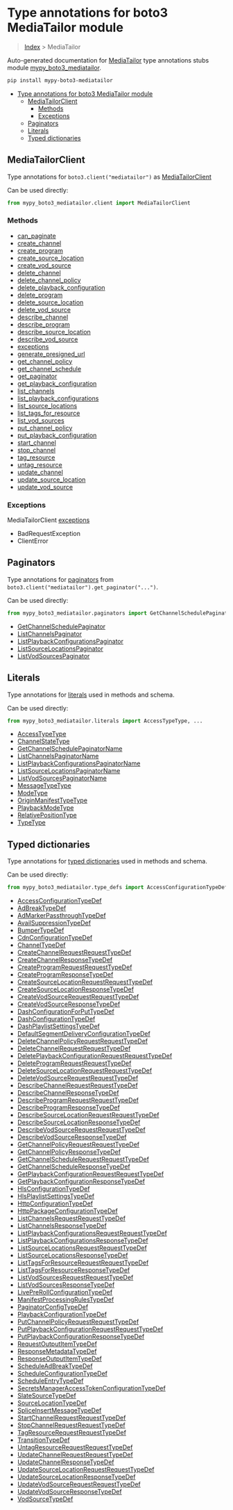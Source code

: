 # Type annotations for boto3 MediaTailor module

> [Index](..) > MediaTailor

Auto-generated documentation for
[MediaTailor](https://boto3.amazonaws.com/v1/documentation/api/latest/reference/services/mediatailor.html#MediaTailor)
type annotations stubs module
[mypy_boto3_mediatailor](https://pypi.org/project/mypy-boto3-mediatailor/).

```bash
pip install mypy-boto3-mediatailor
```

- [Type annotations for boto3 MediaTailor module](#type-annotations-for-boto3-mediatailor-module)
  - [MediaTailorClient](#mediatailorclient)
    - [Methods](#methods)
    - [Exceptions](#exceptions)
  - [Paginators](#paginators)
  - [Literals](#literals)
  - [Typed dictionaries](#typed-dictionaries)

## MediaTailorClient

Type annotations for `boto3.client("mediatailor")` as
[MediaTailorClient](./client.md)

Can be used directly:

```python
from mypy_boto3_mediatailor.client import MediaTailorClient
```

### Methods

- [can_paginate](./client.md#can_paginate)
- [create_channel](./client.md#create_channel)
- [create_program](./client.md#create_program)
- [create_source_location](./client.md#create_source_location)
- [create_vod_source](./client.md#create_vod_source)
- [delete_channel](./client.md#delete_channel)
- [delete_channel_policy](./client.md#delete_channel_policy)
- [delete_playback_configuration](./client.md#delete_playback_configuration)
- [delete_program](./client.md#delete_program)
- [delete_source_location](./client.md#delete_source_location)
- [delete_vod_source](./client.md#delete_vod_source)
- [describe_channel](./client.md#describe_channel)
- [describe_program](./client.md#describe_program)
- [describe_source_location](./client.md#describe_source_location)
- [describe_vod_source](./client.md#describe_vod_source)
- [exceptions](./client.md#exceptions)
- [generate_presigned_url](./client.md#generate_presigned_url)
- [get_channel_policy](./client.md#get_channel_policy)
- [get_channel_schedule](./client.md#get_channel_schedule)
- [get_paginator](./client.md#get_paginator)
- [get_playback_configuration](./client.md#get_playback_configuration)
- [list_channels](./client.md#list_channels)
- [list_playback_configurations](./client.md#list_playback_configurations)
- [list_source_locations](./client.md#list_source_locations)
- [list_tags_for_resource](./client.md#list_tags_for_resource)
- [list_vod_sources](./client.md#list_vod_sources)
- [put_channel_policy](./client.md#put_channel_policy)
- [put_playback_configuration](./client.md#put_playback_configuration)
- [start_channel](./client.md#start_channel)
- [stop_channel](./client.md#stop_channel)
- [tag_resource](./client.md#tag_resource)
- [untag_resource](./client.md#untag_resource)
- [update_channel](./client.md#update_channel)
- [update_source_location](./client.md#update_source_location)
- [update_vod_source](./client.md#update_vod_source)

### Exceptions

MediaTailorClient [exceptions](./client.md#exceptions)

- BadRequestException
- ClientError

## Paginators

Type annotations for [paginators](./paginators.md) from
`boto3.client("mediatailor").get_paginator("...")`.

Can be used directly:

```python
from mypy_boto3_mediatailor.paginators import GetChannelSchedulePaginator, ...
```

- [GetChannelSchedulePaginator](./paginators.md#getchannelschedulepaginator)
- [ListChannelsPaginator](./paginators.md#listchannelspaginator)
- [ListPlaybackConfigurationsPaginator](./paginators.md#listplaybackconfigurationspaginator)
- [ListSourceLocationsPaginator](./paginators.md#listsourcelocationspaginator)
- [ListVodSourcesPaginator](./paginators.md#listvodsourcespaginator)

## Literals

Type annotations for [literals](./literals.md) used in methods and schema.

Can be used directly:

```python
from mypy_boto3_mediatailor.literals import AccessTypeType, ...
```

- [AccessTypeType](./literals.md#accesstypetype)
- [ChannelStateType](./literals.md#channelstatetype)
- [GetChannelSchedulePaginatorName](./literals.md#getchannelschedulepaginatorname)
- [ListChannelsPaginatorName](./literals.md#listchannelspaginatorname)
- [ListPlaybackConfigurationsPaginatorName](./literals.md#listplaybackconfigurationspaginatorname)
- [ListSourceLocationsPaginatorName](./literals.md#listsourcelocationspaginatorname)
- [ListVodSourcesPaginatorName](./literals.md#listvodsourcespaginatorname)
- [MessageTypeType](./literals.md#messagetypetype)
- [ModeType](./literals.md#modetype)
- [OriginManifestTypeType](./literals.md#originmanifesttypetype)
- [PlaybackModeType](./literals.md#playbackmodetype)
- [RelativePositionType](./literals.md#relativepositiontype)
- [TypeType](./literals.md#typetype)

## Typed dictionaries

Type annotations for [typed dictionaries](./type_defs.md) used in methods and
schema.

Can be used directly:

```python
from mypy_boto3_mediatailor.type_defs import AccessConfigurationTypeDef, ...
```

- [AccessConfigurationTypeDef](./type_defs.md#accessconfigurationtypedef)
- [AdBreakTypeDef](./type_defs.md#adbreaktypedef)
- [AdMarkerPassthroughTypeDef](./type_defs.md#admarkerpassthroughtypedef)
- [AvailSuppressionTypeDef](./type_defs.md#availsuppressiontypedef)
- [BumperTypeDef](./type_defs.md#bumpertypedef)
- [CdnConfigurationTypeDef](./type_defs.md#cdnconfigurationtypedef)
- [ChannelTypeDef](./type_defs.md#channeltypedef)
- [CreateChannelRequestRequestTypeDef](./type_defs.md#createchannelrequestrequesttypedef)
- [CreateChannelResponseTypeDef](./type_defs.md#createchannelresponsetypedef)
- [CreateProgramRequestRequestTypeDef](./type_defs.md#createprogramrequestrequesttypedef)
- [CreateProgramResponseTypeDef](./type_defs.md#createprogramresponsetypedef)
- [CreateSourceLocationRequestRequestTypeDef](./type_defs.md#createsourcelocationrequestrequesttypedef)
- [CreateSourceLocationResponseTypeDef](./type_defs.md#createsourcelocationresponsetypedef)
- [CreateVodSourceRequestRequestTypeDef](./type_defs.md#createvodsourcerequestrequesttypedef)
- [CreateVodSourceResponseTypeDef](./type_defs.md#createvodsourceresponsetypedef)
- [DashConfigurationForPutTypeDef](./type_defs.md#dashconfigurationforputtypedef)
- [DashConfigurationTypeDef](./type_defs.md#dashconfigurationtypedef)
- [DashPlaylistSettingsTypeDef](./type_defs.md#dashplaylistsettingstypedef)
- [DefaultSegmentDeliveryConfigurationTypeDef](./type_defs.md#defaultsegmentdeliveryconfigurationtypedef)
- [DeleteChannelPolicyRequestRequestTypeDef](./type_defs.md#deletechannelpolicyrequestrequesttypedef)
- [DeleteChannelRequestRequestTypeDef](./type_defs.md#deletechannelrequestrequesttypedef)
- [DeletePlaybackConfigurationRequestRequestTypeDef](./type_defs.md#deleteplaybackconfigurationrequestrequesttypedef)
- [DeleteProgramRequestRequestTypeDef](./type_defs.md#deleteprogramrequestrequesttypedef)
- [DeleteSourceLocationRequestRequestTypeDef](./type_defs.md#deletesourcelocationrequestrequesttypedef)
- [DeleteVodSourceRequestRequestTypeDef](./type_defs.md#deletevodsourcerequestrequesttypedef)
- [DescribeChannelRequestRequestTypeDef](./type_defs.md#describechannelrequestrequesttypedef)
- [DescribeChannelResponseTypeDef](./type_defs.md#describechannelresponsetypedef)
- [DescribeProgramRequestRequestTypeDef](./type_defs.md#describeprogramrequestrequesttypedef)
- [DescribeProgramResponseTypeDef](./type_defs.md#describeprogramresponsetypedef)
- [DescribeSourceLocationRequestRequestTypeDef](./type_defs.md#describesourcelocationrequestrequesttypedef)
- [DescribeSourceLocationResponseTypeDef](./type_defs.md#describesourcelocationresponsetypedef)
- [DescribeVodSourceRequestRequestTypeDef](./type_defs.md#describevodsourcerequestrequesttypedef)
- [DescribeVodSourceResponseTypeDef](./type_defs.md#describevodsourceresponsetypedef)
- [GetChannelPolicyRequestRequestTypeDef](./type_defs.md#getchannelpolicyrequestrequesttypedef)
- [GetChannelPolicyResponseTypeDef](./type_defs.md#getchannelpolicyresponsetypedef)
- [GetChannelScheduleRequestRequestTypeDef](./type_defs.md#getchannelschedulerequestrequesttypedef)
- [GetChannelScheduleResponseTypeDef](./type_defs.md#getchannelscheduleresponsetypedef)
- [GetPlaybackConfigurationRequestRequestTypeDef](./type_defs.md#getplaybackconfigurationrequestrequesttypedef)
- [GetPlaybackConfigurationResponseTypeDef](./type_defs.md#getplaybackconfigurationresponsetypedef)
- [HlsConfigurationTypeDef](./type_defs.md#hlsconfigurationtypedef)
- [HlsPlaylistSettingsTypeDef](./type_defs.md#hlsplaylistsettingstypedef)
- [HttpConfigurationTypeDef](./type_defs.md#httpconfigurationtypedef)
- [HttpPackageConfigurationTypeDef](./type_defs.md#httppackageconfigurationtypedef)
- [ListChannelsRequestRequestTypeDef](./type_defs.md#listchannelsrequestrequesttypedef)
- [ListChannelsResponseTypeDef](./type_defs.md#listchannelsresponsetypedef)
- [ListPlaybackConfigurationsRequestRequestTypeDef](./type_defs.md#listplaybackconfigurationsrequestrequesttypedef)
- [ListPlaybackConfigurationsResponseTypeDef](./type_defs.md#listplaybackconfigurationsresponsetypedef)
- [ListSourceLocationsRequestRequestTypeDef](./type_defs.md#listsourcelocationsrequestrequesttypedef)
- [ListSourceLocationsResponseTypeDef](./type_defs.md#listsourcelocationsresponsetypedef)
- [ListTagsForResourceRequestRequestTypeDef](./type_defs.md#listtagsforresourcerequestrequesttypedef)
- [ListTagsForResourceResponseTypeDef](./type_defs.md#listtagsforresourceresponsetypedef)
- [ListVodSourcesRequestRequestTypeDef](./type_defs.md#listvodsourcesrequestrequesttypedef)
- [ListVodSourcesResponseTypeDef](./type_defs.md#listvodsourcesresponsetypedef)
- [LivePreRollConfigurationTypeDef](./type_defs.md#liveprerollconfigurationtypedef)
- [ManifestProcessingRulesTypeDef](./type_defs.md#manifestprocessingrulestypedef)
- [PaginatorConfigTypeDef](./type_defs.md#paginatorconfigtypedef)
- [PlaybackConfigurationTypeDef](./type_defs.md#playbackconfigurationtypedef)
- [PutChannelPolicyRequestRequestTypeDef](./type_defs.md#putchannelpolicyrequestrequesttypedef)
- [PutPlaybackConfigurationRequestRequestTypeDef](./type_defs.md#putplaybackconfigurationrequestrequesttypedef)
- [PutPlaybackConfigurationResponseTypeDef](./type_defs.md#putplaybackconfigurationresponsetypedef)
- [RequestOutputItemTypeDef](./type_defs.md#requestoutputitemtypedef)
- [ResponseMetadataTypeDef](./type_defs.md#responsemetadatatypedef)
- [ResponseOutputItemTypeDef](./type_defs.md#responseoutputitemtypedef)
- [ScheduleAdBreakTypeDef](./type_defs.md#scheduleadbreaktypedef)
- [ScheduleConfigurationTypeDef](./type_defs.md#scheduleconfigurationtypedef)
- [ScheduleEntryTypeDef](./type_defs.md#scheduleentrytypedef)
- [SecretsManagerAccessTokenConfigurationTypeDef](./type_defs.md#secretsmanageraccesstokenconfigurationtypedef)
- [SlateSourceTypeDef](./type_defs.md#slatesourcetypedef)
- [SourceLocationTypeDef](./type_defs.md#sourcelocationtypedef)
- [SpliceInsertMessageTypeDef](./type_defs.md#spliceinsertmessagetypedef)
- [StartChannelRequestRequestTypeDef](./type_defs.md#startchannelrequestrequesttypedef)
- [StopChannelRequestRequestTypeDef](./type_defs.md#stopchannelrequestrequesttypedef)
- [TagResourceRequestRequestTypeDef](./type_defs.md#tagresourcerequestrequesttypedef)
- [TransitionTypeDef](./type_defs.md#transitiontypedef)
- [UntagResourceRequestRequestTypeDef](./type_defs.md#untagresourcerequestrequesttypedef)
- [UpdateChannelRequestRequestTypeDef](./type_defs.md#updatechannelrequestrequesttypedef)
- [UpdateChannelResponseTypeDef](./type_defs.md#updatechannelresponsetypedef)
- [UpdateSourceLocationRequestRequestTypeDef](./type_defs.md#updatesourcelocationrequestrequesttypedef)
- [UpdateSourceLocationResponseTypeDef](./type_defs.md#updatesourcelocationresponsetypedef)
- [UpdateVodSourceRequestRequestTypeDef](./type_defs.md#updatevodsourcerequestrequesttypedef)
- [UpdateVodSourceResponseTypeDef](./type_defs.md#updatevodsourceresponsetypedef)
- [VodSourceTypeDef](./type_defs.md#vodsourcetypedef)
